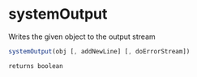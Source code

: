 # systemOutput

Writes the given object to the output stream

```javascript
systemOutput(obj [, addNewLine] [, doErrorStream])
```

```javascript
returns boolean
```
